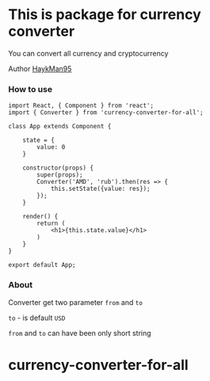# This is package for currency converter

You can convert all currency and cryptocurrency

Author [HaykMan95](https://github.com/HaykMan95)


### How to use


```
import React, { Component } from 'react';
import { Converter } from 'currency-converter-for-all';

class App extends Component {

    state = {
        value: 0
    }

    constructor(props) {
        super(props);
        Converter('AMD', 'rub').then(res => {
            this.setState({value: res});
        });
    }

    render() {
        return (
            <h1>{this.state.value}</h1>
        )
    }
}

export default App;
```

### About

Converter get two parameter `from` and `to`

`to` - is default `USD`

`from` and `to` can have been only short string
# currency-converter-for-all

